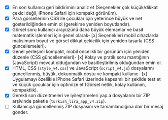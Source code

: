 - [x] En son kullanıcı geri bildirimini analiz et (Seçenekler çok küçük/dikkat çekici değil, iPhone Safari için kompakt görünüm).
- [x] Para görsellerinin CSS ile çocuklar için yeterince büyük ve net gösterildiğinden emin ol (gerekirse yeniden boyutlandır).
- [x] Görsel soru kullanıcı arayüzünü daha büyük elemanlar ve basit matematik işlemleri için genel olarak- [x] Seçenekleri mobil cihazlarda maksimum boyut ve görsel dikkat çekicilik için yeniden tasarla (CSS güncellemeleri).
- [x] Genel yerleşimi kompakt, mobil öncelikli bir görünüm için yeniden düzenle (CSS güncellemeleri)- [x] Kolay ve pratik soru mantığının (JavaScript) mevcut olduğundan ve basitleştirilmiş olduğundan emin ol.
- [x] HTML, CSS (`style_v4.css`) ve JavaScript (`script_v4.js`) dosyalarını güncellenmiş, büyük, dokunmatik dostu ve kompakt kullanıc- [x] Uygulamayı özellikle iPhone Safari üzerinde kapsamlı bir şekilde test et ve küçük çocuklar için optimize et (Görsel netlik, kolay kullanım, kompaktlık).
- [x] Gerekli son düzeltmeleri ve iyileştirmeleri yap.a dosyalarını bir ZIP arşivinde paketle (`turkish_lira_app_v4.zip`).
- [ ] Kullanıcıya güncellenmiş ZIP dosyasını ve tamamlandığına dair bir mesaj gönder.
